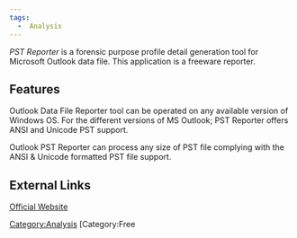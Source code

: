 ```yaml
---
tags:
  -  Analysis
---
```

*PST Reporter* is a forensic purpose profile detail generation tool for
Microsoft Outlook data file. This application is a freeware reporter.

## Features

Outlook Data File Reporter tool can be operated on any available version
of Windows OS. For the different versions of MS Outlook; PST Reporter
offers ANSI and Unicode PST support.

Outlook PST Reporter can process any size of PST file complying with the
ANSI & Unicode formatted PST file support.

## External Links

[Official Website](http://www.systoolsgroup.com/)

[Category:Analysis](category:analysis.md) [Category:Free
